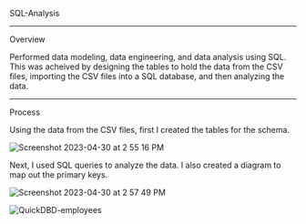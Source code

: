 SQL-Analysis
_____________
Overview

Performed data modeling, data engineering, and data analysis using SQL.
This was acheived by designing the tables to hold the data from the CSV files, importing the CSV files into a SQL database, and then analyzing the data.

_______________
Process

Using the data from the CSV files, first I created the tables for the schema.

![Screenshot 2023-04-30 at 2 55 16 PM](https://user-images.githubusercontent.com/108643565/235377915-98792416-1d7c-43a9-86af-13fb00720126.png)

Next, I used SQL queries to analyze the data.
I also created a diagram to map out the primary keys.

![Screenshot 2023-04-30 at 2 57 49 PM](https://user-images.githubusercontent.com/108643565/235377971-24ff87aa-8ddf-4c6c-aee7-eda7d7422acc.png)

![QuickDBD-employees](https://user-images.githubusercontent.com/108643565/235378058-22a625c1-1d4e-4c47-8cc3-32ab94bf5b13.png)
